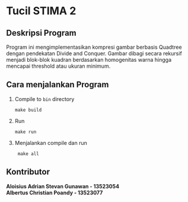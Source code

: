 # Tucil STIMA 2

## Deskripsi Program
Program ini mengimplementasikan kompresi gambar berbasis Quadtree dengan pendekatan Divide and Conquer. Gambar dibagi secara rekursif menjadi blok-blok kuadran berdasarkan homogenitas warna hingga mencapai threshold atau ukuran minimum.

## Cara menjalankan Program 
1. Compile to `bin` directory

    ```
    make build
    ```

2. Run 

    ```
    make run
    ```
    
3. Menjalankan compile dan run
   ```
    make all
    ```

## Kontributor
**Aloisius Adrian Stevan Gunawan - 13523054** <br/>
**Albertus Christian Poandy - 13523077**
